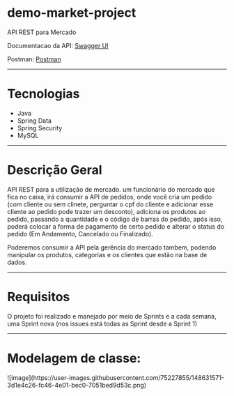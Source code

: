 # demo-market-project
API REST para Mercado

Documentacao da API: <a href="https://demo-market-project.herokuapp.com/swagger-ui/index.html" target="_blank">Swagger UI</a> 


Postman: <a href="https://documenter.getpostman.com/view/17639626/UVXgLHQS" target="_blank">Postman</a> 

-------

<h1>Tecnologias</h1>

<ul>
<li>Java</li>
<li>Spring Data</li>
<li>Spring Security</li>
<li>MySQL</li>
</ul>

-------

<h1>Descrição Geral</h1>

<p>API REST para a utilização de mercado. um funcionário do mercado que fica no caixa, irá consumir a API de pedidos, onde você cria um pedido (com cliente ou sem clinete, perguntar o cpf do cliente e adicionar esse cliente ao pedido pode trazer um desconto), adiciona os produtos ao pedido, passando a quantidade e o código de barras do pedido, após isso, poderá colocar a forma de pagamento de certo pedido e alterar o status do pedido (Em Andamento, Cancelado ou Finalizado).</p>

<p>Poderemos consumir a API pela gerência do mercado tambem, podendo manipular os produtos, categorias e os clientes que estão na base de dados.</p>

-------

<h1>Requisitos</h1>
<p>O projeto foi realizado e manejado por meio de Sprints e a cada semana, uma Sprint nova (nos issues está todas as Sprint desde a Sprint 1)</p>






-------
<h1>Modelagem de classe:</h1>
![image](https://user-images.githubusercontent.com/75227855/148631571-3d1e4c26-fc46-4e01-bec0-7051bed9d53c.png)
